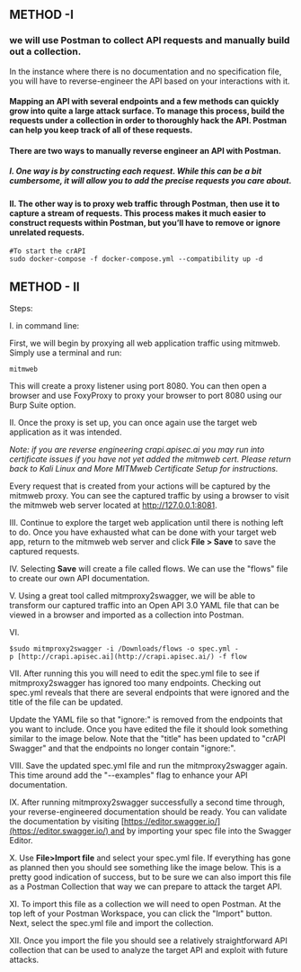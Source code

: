 
## METHOD -I

### we will use Postman to collect API requests and manually build out a collection.

In the instance where there is no documentation and no specification file, you will have to reverse-engineer the API based on your interactions with it.

#### Mapping an API with several endpoints and a few methods can quickly grow into quite a large attack surface. To manage this process, build the requests under a collection in order to thoroughly hack the API. Postman can help you keep track of all of these requests.

#### There are two ways to manually reverse engineer an API with Postman.

##### I. One way is by constructing each request. While this can be a bit cumbersome, it will allow you to add the precise requests you care about.

#### II. The other way is to proxy web traffic through Postman, then use it to capture a stream of requests. This process makes it much easier to construct requests within Postman, but you’ll have to remove or ignore unrelated requests.

```
#To start the crAPI
sudo docker-compose -f docker-compose.yml --compatibility up -d

```




## METHOD - II

Steps:

I. in command line:

First, we will begin by proxying all web application traffic using mitmweb.
Simply use a terminal and run:
```
mitmweb
```

This will create a proxy listener using port 8080. You can then open a browser and use FoxyProxy to proxy your browser to port 8080 using our Burp Suite option.

II.  Once the proxy is set up, you can once again use the target web application as it was intended.

_Note: if you are reverse engineering crapi.apisec.ai you may run into certificate issues if you have not yet added the mitmweb cert. Please return back to Kali Linux and More MITMweb Certificate Setup for instructions._

Every request that is created from your actions will be captured by the mitmweb proxy. You can see the captured traffic by using a browser to visit the mitmweb web server located at http://127.0.0.1:8081.

III. Continue to explore the target web application until there is nothing left to do. Once you have exhausted what can be done with your target web app, return to the mitmweb web server and click **File > Save** to save the captured requests.

IV. Selecting **Save** will create a file called flows. We can use the "flows" file to create our own API documentation.

V. Using a great tool called mitmproxy2swagger, we will be able to transform our captured traffic into an Open API 3.0 YAML file that can be viewed in a browser and imported as a collection into Postman.

VI. 
```
$sudo mitmproxy2swagger -i /Downloads/flows -o spec.yml -p [http://crapi.apisec.ai](http://crapi.apisec.ai/) -f flow
```

VII.
After running this you will need to edit the spec.yml file to see if mitmproxy2swagger has ignored too many endpoints. Checking out spec.yml reveals that there are several endpoints that were ignored and the title of the file can be updated.

Update the YAML file so that "ignore:" is removed from the endpoints that you want to include. Once you have edited the file it should look something similar to the image below. Note that the "title" has been updated to "crAPI Swagger" and that the endpoints no longer contain "ignore:".

VIII. Save the updated spec.yml file and run the mitmproxy2swagger again. This time around add the "--examples" flag to enhance your API documentation.

IX. After running mitmproxy2swagger successfully a second time through, your reverse-engineered documentation should be ready. You can validate the documentation by visiting [https://editor.swagger.io/](https://editor.swagger.io/) and by importing your spec file into the Swagger Editor.

X. Use **File>Import file** and select your spec.yml file. If everything has gone as planned then you should see something like the image below. This is a pretty good indication of success, but to be sure we can also import this file as a Postman Collection that way we can prepare to attack the target API.

XI. To import this file as a collection we will need to open Postman. At the top left of your Postman Workspace, you can click the "Import" button. Next, select the spec.yml file and import the collection.

XII. Once you import the file you should see a relatively straightforward API collection that can be used to analyze the target API and exploit with future attacks.

